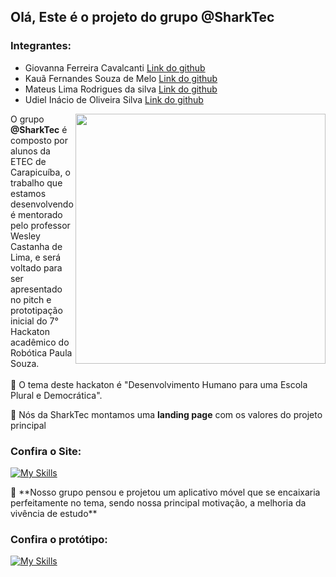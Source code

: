 
<h2>Olá, Este é o projeto do grupo @SharkTec</h2>

### Integrantes:
- Giovanna Ferreira Cavalcanti [Link do github](https://github.com/Giovanna-Cavalcanti)
- Kauã Fernandes Souza de Melo [Link do github](https://github.com/K1Melo)
- Mateus Lima Rodrigues da silva [Link do github](https://github.com/mateuslima0)
- Udiel Inácio de Oliveira Silva [Link do github](https://github.com/Udiel-Oliveira)

<img src="./nexus-project/src/assets/sharktec_logo" min-width="400px" max-width="400px" width="400px" align="right"/>

<p width="300px" align="left"> 
  O grupo <strong>@SharkTec</strong> é composto por alunos da ETEC de Carapicuíba, o trabalho que estamos desenvolvendo é mentorado pelo professor Wesley Castanha de Lima, e será voltado para ser apresentado no pitch e prototipação inicial do 7° Hackaton acadêmico do Robótica Paula Souza.<br><br>
 🦑 O tema deste hackaton é "Desenvolvimento Humano para uma Escola Plural e Democrática".
</p>

<p align="left">
  🦈 Nós da SharkTec montamos uma <strong>landing page</strong> com os valores do projeto principal
</p>

### Confira o Site: 

[![My Skills](https://skillicons.dev/icons?i=vercel,theme=dark)](https://pjct-nexus.vercel.app)


<p width = "300px">
  🪸 **Nosso grupo pensou e projetou um aplicativo móvel que se encaixaria perfeitamente no tema, sendo nossa principal motivação, a melhoria da vivência de estudo**
</p>

### Confira o protótipo: 

[![My Skills](https://skillicons.dev/icons?i=figma,theme=dark)](https://www.figma.com/file/ZXBf8qpOWkXx6BTc8lYoVy?type=design)



